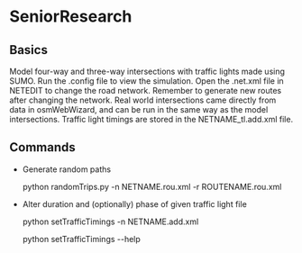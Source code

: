 # SeniorResearch

Basics
-
Model four-way and three-way intersections with traffic lights made using SUMO. Run the .config file to view the simulation. Open the .net.xml file in NETEDIT to change the road network. Remember to generate new routes after changing the network. Real world intersections came directly from data in osmWebWizard, and can be run in the same way as the model intersections. Traffic light timings are stored in the NETNAME_tl.add.xml file.

Commands 
-------------------
- Generate random paths 

	python randomTrips.py -n NETNAME.rou.xml -r ROUTENAME.rou.xml
	
- Alter duration and (optionally) phase of given traffic light file
	
	python setTrafficTimings -n NETNAME.add.xml
	
	python setTrafficTimings --help 